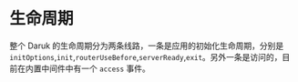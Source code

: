 # 生命周期

整个 Daruk 的生命周期分为两条线路，一条是应用的初始化生命周期，分别是`initOptions`,`init`,`routerUseBefore`,`serverReady`,`exit`。另外一条是访问的，目前在内置中间件中有一个 `access` 事件。
